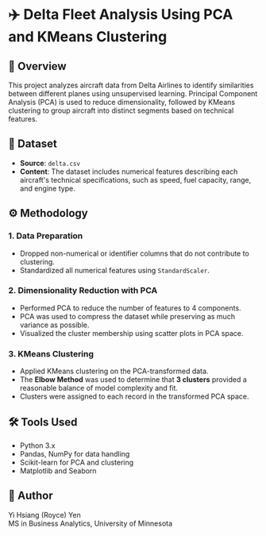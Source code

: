 
# ✈️ Delta Fleet Analysis Using PCA and KMeans Clustering

## 📌 Overview

This project analyzes aircraft data from Delta Airlines to identify similarities between different planes using unsupervised learning. Principal Component Analysis (PCA) is used to reduce dimensionality, followed by KMeans clustering to group aircraft into distinct segments based on technical features.

## 📁 Dataset

- **Source**: `delta.csv`
- **Content**: The dataset includes numerical features describing each aircraft's technical specifications, such as speed, fuel capacity, range, and engine type.

## ⚙️ Methodology

### 1. Data Preparation
- Dropped non-numerical or identifier columns that do not contribute to clustering.
- Standardized all numerical features using `StandardScaler`.

### 2. Dimensionality Reduction with PCA
- Performed PCA to reduce the number of features to 4 components.
- PCA was used to compress the dataset while preserving as much variance as possible.
- Visualized the cluster membership using scatter plots in PCA space.

### 3. KMeans Clustering
- Applied KMeans clustering on the PCA-transformed data.
- The **Elbow Method** was used to determine that **3 clusters** provided a reasonable balance of model complexity and fit.
- Clusters were assigned to each record in the transformed PCA space.

## 🛠️ Tools Used

- Python 3.x
- Pandas, NumPy for data handling
- Scikit-learn for PCA and clustering
- Matplotlib and Seaborn

## 👤 Author

Yi Hsiang (Royce) Yen  
MS in Business Analytics, University of Minnesota  
